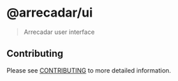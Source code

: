 # @arrecadar/ui
> Arrecadar user interface

## Contributing
Please see [CONTRIBUTING](CONTRIBUTING.md) to more detailed information.
